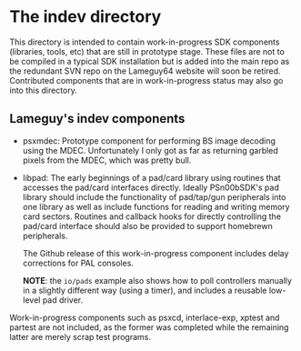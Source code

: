 # The indev directory

This directory is intended to contain work-in-progress SDK components
(libraries, tools, etc) that are still in prototype stage. These files are
not to be compiled in a typical SDK installation but is added into the
main repo as the redundant SVN repo on the Lameguy64 website will soon be
retired. Contributed components that are in work-in-progress status may
also go into this directory.

## Lameguy's indev components

* psxmdec: Prototype component for performing BS image decoding using the
  MDEC. Unfortunately I only got as far as returning garbled pixels from
  the MDEC, which was pretty bull.
  
* libpad: The early beginnings of a pad/card library using routines that
  accesses the pad/card interfaces directly. Ideally PSn00bSDK's pad library
  should include the functionality of pad/tap/gun peripherals into one
  library as well as include functions for reading and writing memory card
  sectors. Routines and callback hooks for directly controlling the pad/card
  interface should also be provided to support homebrewn peripherals.

  The Github release of this work-in-progress component includes delay
  corrections for PAL consoles.

  **NOTE**: the `io/pads` example also shows how to poll controllers manually
  in a slightly different way (using a timer), and includes a reusable
  low-level pad driver.

Work-in-progress components such as psxcd, interlace-exp, xptest and partest
are not included, as the former was completed while the remaining latter are
merely scrap test programs.
